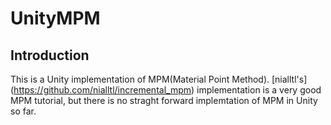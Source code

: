 # UnityMPM
## Introduction
This is a Unity implementation of MPM(Material Point Method). [nialltl's]
(https://github.com/nialltl/incremental_mpm) implementation is a very good MPM tutorial, but there is no straght forward implemtation of MPM in Unity so far.
